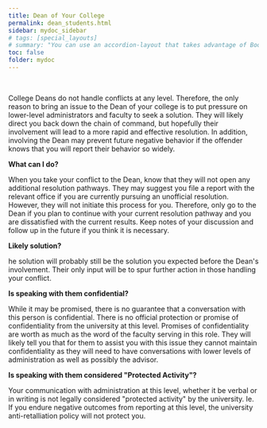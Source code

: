 ```yaml
---
title: Dean of Your College
permalink: dean_students.html
sidebar: mydoc_sidebar
# tags: [special_layouts]
# summary: "You can use an accordion-layout that takes advantage of Bootstrap styling. This is useful for an FAQ page."
toc: false
folder: mydoc
---
```


<p>&nbsp;</p>

<p>College Deans do not handle conflicts at any level. Therefore, the only reason to bring an issue to the Dean of your college is to put pressure on lower-level administrators and faculty to seek a solution. They will likely direct you back down the chain of command, but hopefully their involvement will lead to a more rapid and effective resolution. In addition, involving the Dean may prevent future negative behavior if the offender knows that you will report their behavior so widely.</p>

<p><b>What can I do?</b></p>
   <p>When you take your conflict to the Dean, know that they will not open any additional resolution pathways. They may suggest you file a report with the relevant office if you are currently pursuing an unofficial resolution. However, they will not initiate this process for you. Therefore, only go to the Dean if you plan to continue with your current resolution pathway and you are dissatisfied with the current results. Keep notes of your discussion and follow up in the future if you think it is necessary.</p>

<p><b>Likely solution?</b></p>
   <p>he solution will probably still be the solution you expected before the Dean's involvement. Their only input will be to spur further action in those handling your conflict.</p>

<p><b>Is speaking with them confidential?</b></p>
   <p class="answer">While it may be promised, there is no guarantee that a conversation with this person is confidential. There is no official protection or promise of confidentiality from the university at this level. Promises of confidentiality are worth as much as the word of the faculty serving in this role. They will likely tell you that for them to assist you with this issue they cannot maintain confidentiality as they will need to have conversations with lower levels of administration as well as possibly the advisor.</p>

<p><b>Is speaking with them considered "Protected Activity"?</b></p>
   <p class="answer">Your communication with administration at this level, whether it be verbal or in writing is not legally considered "protected activity" by the university. Ie. If you endure negative outcomes from reporting at this level, the university anti-retalliation policy will not protect you.</p>

<script>
    if(location.hash !== null && location.hash !== "")
    {
        var url = location.hash.endsWith("-1") ? location.hash.substring(0, location.hash.length-2) : location.hash;
        $(url + ".collapse").collapse("show");
    }
</script>